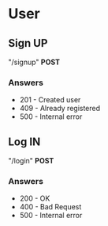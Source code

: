 # User
## Sign UP

"/signup" **POST**

### Answers

- 201 - Created user
- 409 - Already registered
- 500 - Internal error

## Log IN

"/login" **POST**

### Answers

- 200 - OK
- 400 - Bad Request
- 500 - Internal error